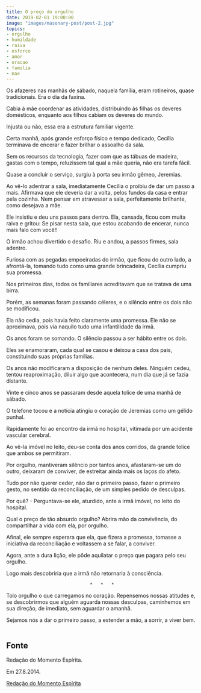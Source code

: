 ```yaml
---
title: O preço do orgulho
date: 2019-02-01 19:00:00
image: "images/masonary-post/post-2.jpg"
topics: 
- orgulho
- humildade
- raiva
- esforco
- amor
- oracao
- familia
- mae
---
```


Os afazeres nas manhãs de sábado, naquela família, eram rotineiros, quase
tradicionais. Era o dia da faxina.

Cabia à mãe coordenar as atividades, distribuindo às filhas os deveres
domésticos, enquanto aos filhos cabiam os deveres do mundo.

Injusta ou não, essa era a estrutura familiar vigente.

Certa manhã, após grande esforço físico e tempo dedicado, Cecília terminava de
encerar e fazer brilhar o assoalho da sala.

Sem os recursos da tecnologia, fazer com que as tábuas de madeira, gastas com o
tempo, reluzissem tal qual a mãe queria, não era tarefa fácil.

Quase a concluir o serviço, surgiu à porta seu irmão gêmeo, Jeremias.

Ao vê-lo adentrar a sala, imediatamente Cecília o proibiu de dar um passo a
mais. Afirmava que ele deveria dar a volta, pelos fundos da casa e entrar pela
cozinha. Nem pensar em atravessar a sala, perfeitamente brilhante, como
desejava a mãe.

Ele insistiu e deu uns passos para dentro. Ela, cansada, ficou com muita raiva
e gritou: Se pisar nesta sala, que estou acabando de encerar, nunca mais falo
com você!!

O irmão achou divertido o desafio. Riu e andou, a passos firmes, sala adentro.

Furiosa com as pegadas empoeiradas do irmão, que ficou do outro lado, a
afrontá-la, tomando tudo como uma grande brincadeira, Cecília cumpriu sua
promessa.

Nos primeiros dias, todos os familiares acreditavam que se tratava de uma
birra.

Porém, as semanas foram passando céleres, e o silêncio entre os dois não se
modificou.

Ela não cedia, pois havia feito claramente uma promessa. Ele não se aproximava,
pois via naquilo tudo uma infantilidade da irmã.

Os anos foram se somando. O silêncio passou a ser hábito entre os dois.

Eles se enamoraram, cada qual se casou e deixou a casa dos pais, constituindo
suas próprias famílias.

Os anos não modificaram a disposição de nenhum deles. Ninguém cedeu, tentou
reaproximação, diluir algo que acontecera, num dia que já se fazia distante.

Vinte e cinco anos se passaram desde aquela tolice de uma manhã de sábado.

O telefone tocou e a notícia atingiu o coração de Jeremias como um gélido
punhal.

Rapidamente foi ao encontro da irmã no hospital, vitimada por um acidente
vascular cerebral.

Ao vê-la imóvel no leito, deu-se conta dos anos corridos, da grande tolice que
ambos se permitiram.

Por orgulho, mantiveram silêncio por tantos anos, afastaram-se um do outro,
deixaram de conviver, de estreitar ainda mais os laços do afeto.

Tudo por não querer ceder, não dar o primeiro passo, fazer o primeiro gesto, no
sentido da reconciliação, de um simples pedido de desculpas.

Por quê? - Perguntava-se ele, aturdido, ante a irmã imóvel, no leito do
hospital.

Qual o preço de tão absurdo orgulho? Abrira mão da convivência, do compartilhar
a vida com ela, por orgulho.

Afinal, ele sempre esperara que ela, que fizera a promessa, tomasse a
iniciativa da reconciliação e voltassem a se falar, a conviver.

Agora, ante a dura lição, ele pôde aquilatar o preço que pagara pelo seu
orgulho.

Logo mais descobriria que a irmã não retornaria à consciência.

                                   *   *   *

Tolo orgulho o que carregamos no coração. Repensemos nossas atitudes e, se
descobrirmos que alguém aguarda nossas desculpas, caminhemos em sua direção, de
imediato, sem aguardar o amanhã.

Sejamos nós a dar o primeiro passo, a estender a mão, a sorrir, a viver bem.
                                                                               

## Fonte
Redação do Momento Espírita.

Em 27.8.2014.

[Redação do Momento Espírita](http://momento.com.br/pt/ler_texto.php?id=4227)
